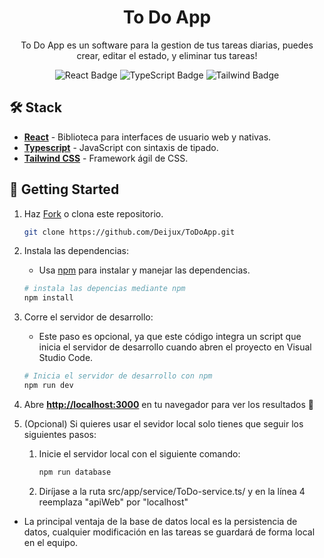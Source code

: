 <div align="center">
<h1>
    To Do App
</h1>

<p>
To Do App es un software para la gestion de tus tareas diarias, puedes crear, editar el estado, y eliminar tus tareas!
</p>

![React Badge](https://img.shields.io/badge/React-3a88f5?logo=react&logoColor=fff&style=flat)
![TypeScript Badge](https://img.shields.io/badge/TypeScript-2d79c7?logo=TypeScript&logoColor=fff&style=flat)
![Tailwind Badge](https://img.shields.io/badge/Tailwind-3ebff8?logo=Tailwindcss&logoColor=fff&style=flat)

</div>

## 🛠️ Stack

- [**React**](https://es.react.dev//) - Biblioteca para interfaces de usuario web y nativas.
- [**Typescript**](https://www.typescriptlang.org/) - JavaScript con sintaxis de tipado.
- [**Tailwind CSS**](https://tailwindcss.com/) - Framework ágil de CSS.

## 🚀 Getting Started

1. Haz [Fork](https://github.com/Deijux/ToDoApp/fork) o clona este repositorio.

   ```bash
   git clone https://github.com/Deijux/ToDoApp.git
   ```

2. Instala las dependencias:

   - Usa [npm](https://www.npmjs.com/) para instalar y manejar las dependencias.

   ```bash
   # instala las depencias mediante npm
   npm install
   ```

3. Corre el servidor de desarrollo:

   - Este paso es opcional, ya que este código integra un script que inicia el servidor de desarrollo cuando abren el proyecto en Visual Studio Code.

   ```bash
   # Inicia el servidor de desarrollo con npm
   npm run dev
   ```

4. Abre [**http://localhost:3000**](http://localhost:3000/) en tu navegador para ver los resultados 🚀

5. (Opcional) Si quieres usar el sevidor local solo tienes que seguir los siguientes pasos:
   1. Inicie el servidor local con el siguiente comando:
      ```bash
      npm run database
      ```
   2. Diríjase a la ruta src/app/service/ToDo-service.ts/ y en la línea 4 reemplaza "apiWeb" por "localhost"

- La principal ventaja de la base de datos local es la persistencia de datos, cualquier modificación en las tareas se guardará de forma local en el equipo.
